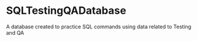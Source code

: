 # SQLTestingQADatabase
A database created to practice SQL commands using data related to Testing and QA
